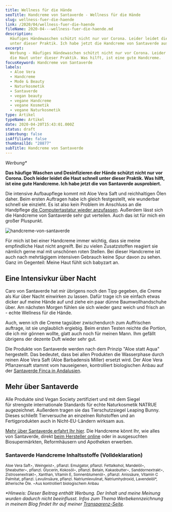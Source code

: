 ```yaml
---
title: Wellness für die Hände
seoTitle: Handcreme von Santaverde - Wellness für die Hände
slug: wellness-fuer-die-haende
link: /2020/04/wellness-fuer-die-haende
fileName: 2020-04---wellness-fuer-die-haende.md
description:
  Häufiges Händewaschen schützt nicht nur vor Corona. Leider leidet die Haut
  unter dieser Praktik. Ich habe jetzt die Handcreme von Santaverde ausprobiert.
excerpt:
  Werbung - Häufiges Händewaschen schützt nicht nur vor Corona. Leider leidet
  die Haut unter dieser Praktik. Was hilft, ist eine gute Handcreme.
focusKeyword: Handcreme von Santaverde
labels:
  - Aloe Vera
  - Handcreme
  - Mode & Beauty
  - Naturkosmetik
  - Santaverde
  - vegan beauty
  - vegane Handcreme
  - vegane Kosmetik
  - vegane Naturkosmetik
type: Artikel
typeName: Artikel
date: 2020-04-20T15:43:01.000Z
status: draft
isWerbung: false
isAffiliate: false
thumbnailId: "28877"
subTitle: Handcreme von Santaverde
---
```


<em>Werbung\*</em>

<strong>Das häufige Waschen und Desinfizieren der Hände schützt nicht nur vor
Corona. Doch leider leidet die Haut schnell unter dieser Praktik. Was hilft, ist
eine gute Handcreme. Ich habe jetzt die von Santaverde ausprobiert.</strong>

Die intensive Aufbaupflege kommt mit Aloe Vera Saft und reichhaltigen Ölen
daher. Beim ersten Auftragen habe ich gleich festgestellt, wie wunderbar schnell
sie einzieht. Es ist also kein Problem im Anschluss an die Handpflege
<a href="http://cardamonchai.com/2020/04/homeoffice-beauty-lieblinge/">die
Computertastatur wieder anzufassen</a>. Außerdem lässt sich die Handcreme von
Santaverde sehr gut verteilen. Auch das ist für mich ein großer Pluspunkt.

![handcreme-von-santaverde](http://cardamonchai.com/wp-content/uploads/2020/04/santaverde-handcreme222-400x533.jpg)

Für mich ist bei einer Handcreme immer wichtig, dass sie meine empfindliche Haut
nicht angreift. Bei zu vielen Zusatzstoffen reagiert sie nämlich gerne mal mit
unschönen roten Stellen. Bei dieser Handcreme ist auch nach mehrtägigem
intensiven Gebrauch keine Spur davon zu sehen. Ganz im Gegenteil: Meine Haut
fühlt sich babyzart an.

## Eine Intensivkur über Nacht

Caro von Santaverde hat mir übrigens noch den Tipp gegeben, die Creme als Kur
über Nacht einwirken zu lassen. Dafür trage ich sie einfach etwas dicker auf
meine Hände auf und ziehe ein paar dünne Baumwollhandschuhe über. Am nächsten
Morgen fühlen sie sich wieder ganz weich und frisch an - echte Wellness für die
Hände.

Auch, wenn ich die Creme tagsüber zwischendurch zum Auffrischen auftrage, ist
sie unglaublich ergiebig. Beim ersten Testen reichte die Portion, die ich mir
gönnen wollte, glatt auch noch für meinen Mann. Ihm gefällt übrigens der dezente
Duft wieder sehr gut.

Die Produkte von Santaverde werden nach dem Prinzip "Aloe statt Aqua"
hergestellt. Das bedeutet, dass bei allen Produkten die Wasserphase durch reinen
Aloe Vera Saft (Aloe Barbadensis Miller) ersetzt wird. Der Aloe Vera
Pflanzensaft stammt vom hauseigenen, kontrolliert biologischen Anbau auf der
<a href="http://cardamonchai.com/2019/07/santaverde-finca-aloe-vera/">Santaverde
Finca in Andalusien</a>.

## Mehr über Santaverde

Alle Produkte sind Vegan Society zertifiziert und mit dem Siegel für strengste
internationale Standards für echte Naturkosmetik NATRUE augezeichnet. Außerdem
tragen sie das Tierschutzsiegel Leaping Bunny. Dieses schließt Tierversuche an
einzelnen Rohstoffen und an Fertigprodukten auch in Nicht-EU-Ländern wirksam
aus.

<a href="https://cardamonchai.com/tag/santaverde/">Mehr über Santaverde erfahrt
Ihr hier</a>. Die Handcreme könnt Ihr, wie alles von Santaverde, direkt
<a href="https://www.santaverde.de/?gclid=EAIaIQobChMI8aK3w6n36AIVWeDtCh1LSQZJEAAYASAAEgL_xvD_BwE" target="_blank" rel="noopener nofollow">beim
Hersteller online</a> oder in ausgesuchten Biosupermärkten, Reformhäusern und
Apotheken erwerben. <small></small>

### Santaverde Handcreme Inhaltsstoffe (Volldeklaration)

<small>Aloe Vera Saft⋆, Weingeist⋆, pflanzl. Emulgator, pflanzl. Fettalkohol,
Mandelöl⋆, Sheabutter⋆, pflanzl. Glycerin, Kokosöl⋆, pflanzl. Betain,
Kakaobutter⋆, Sanddornextrakt⋆, Zistrosenextrakt⋆, Xanthan, Vitamin E,
Sonnenblumenöl⋆, pflanzl. Anissäure, Vitamin C Palmitat, pflanzl. Levulinsäure,
pflanzl. Natriumlevulinat, Natriumhydroxid, Lavendelöl\*, ätherische Öle. ⋆Aus
kontrolliert biologischem Anbau</small>

<em>\*Hinweis: Dieser Beitrag enthält Werbung. Der Inhalt und meine Meinung
wurden dadurch nicht beeinflusst. Infos zum Thema Werbekennzeichnung in meinem
Blog findet Ihr auf
meiner <a href="https://cardamonchai.com/werbung/">Transparenz-Seite</a>.</em>
